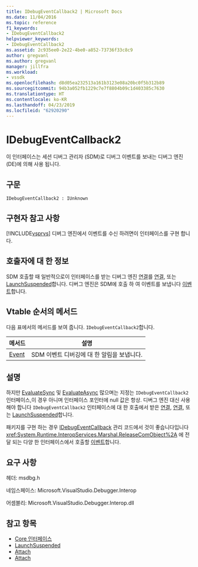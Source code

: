 ```yaml
---
title: IDebugEventCallback2 | Microsoft Docs
ms.date: 11/04/2016
ms.topic: reference
f1_keywords:
- IDebugEventCallback2
helpviewer_keywords:
- IDebugEventCallback2
ms.assetid: 2c935ee0-2e22-4be0-a852-73736f33c8c9
author: gregvanl
ms.author: gregvanl
manager: jillfra
ms.workload:
- vssdk
ms.openlocfilehash: d8d05ea232513a161b3123e08a20bc0f5b312b89
ms.sourcegitcommit: 94b3a052fb1229c7e7f8804b09c1d403385c7630
ms.translationtype: HT
ms.contentlocale: ko-KR
ms.lasthandoff: 04/23/2019
ms.locfileid: "62920290"
---
```

# <a name="idebugeventcallback2"></a>IDebugEventCallback2
이 인터페이스는 세션 디버그 관리자 (SDM)로 디버그 이벤트를 보내는 디버그 엔진 (DE)에 의해 사용 됩니다.

## <a name="syntax"></a>구문

```
IDebugEventCallback2 : IUnknown
```

## <a name="notes-for-implementers"></a>구현자 참고 사항
 [!INCLUDE[vsprvs](../../../code-quality/includes/vsprvs_md.md)] 디버그 엔진에서 이벤트를 수신 하려면이 인터페이스를 구현 합니다.

## <a name="notes-for-callers"></a>호출자에 대 한 정보
 SDM 호출할 때 일반적으로이 인터페이스를 받는 디버그 엔진 [연결](../../../extensibility/debugger/reference/idebugprogram2-attach.md)를 [연결](../../../extensibility/debugger/reference/idebugengine2-attach.md), 또는 [LaunchSuspended](../../../extensibility/debugger/reference/idebugenginelaunch2-launchsuspended.md)합니다. 디버그 엔진은 SDM에 호출 하 여 이벤트를 보냅니다 [이벤트](../../../extensibility/debugger/reference/idebugeventcallback2-event.md)합니다.

## <a name="methods-in-vtable-order"></a>Vtable 순서의 메서드
 다음 표에서의 메서드를 보여 줍니다. `IDebugEventCallback2`합니다.

|메서드|설명|
|------------|-----------------|
|[Event](../../../extensibility/debugger/reference/idebugeventcallback2-event.md)|SDM 이벤트 디버깅에 대 한 알림을 보냅니다.|

## <a name="remarks"></a>설명
 하지만 [EvaluateSync](../../../extensibility/debugger/reference/idebugexpression2-evaluatesync.md) 및 [EvaluateAsync](../../../extensibility/debugger/reference/idebugexpression2-evaluateasync.md) 많으며는 지정는 `IDebugEventCallback2` 인터페이스,이 경우 아니며 인터페이스 포인터에 null 값은 항상. 디버그 엔진 대신 사용 해야 합니다 `IDebugEventCallback2` 인터페이스에 대 한 호출에서 받은 [연결](../../../extensibility/debugger/reference/idebugprogram2-attach.md), [연결](../../../extensibility/debugger/reference/idebugengine2-attach.md), 또는 [LaunchSuspended](../../../extensibility/debugger/reference/idebugenginelaunch2-launchsuspended.md)합니다.

 패키지를 구현 하는 경우 [IDebugEventCallback](../../../extensibility/debugger/reference/idebugeventcallback2.md) 관리 코드에서 것이 좋습니다입니다 <xref:System.Runtime.InteropServices.Marshal.ReleaseComObject%2A> 에 전달 되는 다양 한 인터페이스에서 호출할 [이벤트](../../../extensibility/debugger/reference/idebugeventcallback2-event.md)합니다.

## <a name="requirements"></a>요구 사항
 헤더: msdbg.h

 네임스페이스: Microsoft.VisualStudio.Debugger.Interop

 어셈블리: Microsoft.VisualStudio.Debugger.Interop.dll

## <a name="see-also"></a>참고 항목
- [Core 인터페이스](../../../extensibility/debugger/reference/core-interfaces.md)
- [LaunchSuspended](../../../extensibility/debugger/reference/idebugenginelaunch2-launchsuspended.md)
- [Attach](../../../extensibility/debugger/reference/idebugprogram2-attach.md)
- [Attach](../../../extensibility/debugger/reference/idebugengine2-attach.md)